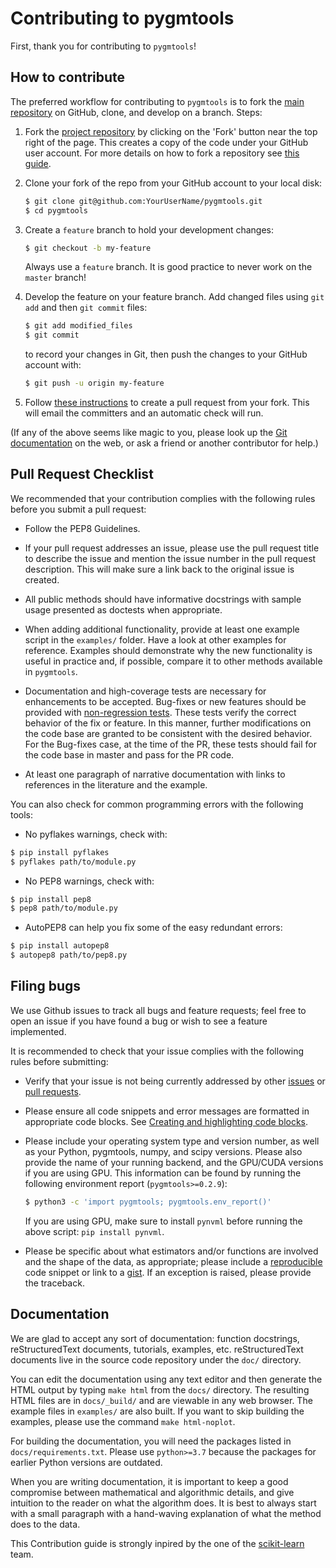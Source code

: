 # Contributing to pygmtools

First, thank you for contributing to ``pygmtools``! 

## How to contribute

The preferred workflow for contributing to ``pygmtools`` is to fork the
[main repository](https://github.com/Thinklab-SJTU/pygmtools) on
GitHub, clone, and develop on a branch. Steps:

1. Fork the [project repository](https://github.com/Thinklab-SJTU/pygmtools)
   by clicking on the 'Fork' button near the top right of the page. This creates
   a copy of the code under your GitHub user account. For more details on
   how to fork a repository see [this guide](https://help.github.com/articles/fork-a-repo/).

2. Clone your fork of the repo from your GitHub account to your local disk:

   ```bash
   $ git clone git@github.com:YourUserName/pygmtools.git
   $ cd pygmtools
   ```

3. Create a ``feature`` branch to hold your development changes:

   ```bash
   $ git checkout -b my-feature
   ```

   Always use a ``feature`` branch. It is good practice to never work on the ``master`` branch!

4. Develop the feature on your feature branch. Add changed files using ``git add`` and then ``git commit`` files:

   ```bash
   $ git add modified_files
   $ git commit
   ```

   to record your changes in Git, then push the changes to your GitHub account with:

   ```bash
   $ git push -u origin my-feature
   ```

5. Follow [these instructions](https://help.github.com/articles/creating-a-pull-request-from-a-fork)
to create a pull request from your fork. This will email the committers and an automatic check will run.

(If any of the above seems like magic to you, please look up the
[Git documentation](https://git-scm.com/documentation) on the web, or ask a friend or another contributor for help.)

## Pull Request Checklist

We recommended that your contribution complies with the
following rules before you submit a pull request:

-  Follow the PEP8 Guidelines.

-  If your pull request addresses an issue, please use the pull request title
   to describe the issue and mention the issue number in the pull request description. This will make sure a link back to the original issue is
   created.

-  All public methods should have informative docstrings with sample
   usage presented as doctests when appropriate.

-  When adding additional functionality, provide at least one
   example script in the ``examples/`` folder. Have a look at other
   examples for reference. Examples should demonstrate why the new
   functionality is useful in practice and, if possible, compare it
   to other methods available in ``pygmtools``.

-  Documentation and high-coverage tests are necessary for enhancements to be
   accepted. Bug-fixes or new features should be provided with 
   [non-regression tests](https://en.wikipedia.org/wiki/Non-regression_testing).
   These tests verify the correct behavior of the fix or feature. In this
   manner, further modifications on the code base are granted to be consistent
   with the desired behavior.
   For the Bug-fixes case, at the time of the PR, these tests should fail for
   the code base in master and pass for the PR code.

-  At least one paragraph of narrative documentation with links to
   references in the literature and
   the example.

You can also check for common programming errors with the following
tools:


-  No pyflakes warnings, check with:

  ```bash
  $ pip install pyflakes
  $ pyflakes path/to/module.py
  ```

-  No PEP8 warnings, check with:

  ```bash
  $ pip install pep8
  $ pep8 path/to/module.py
  ```

-  AutoPEP8 can help you fix some of the easy redundant errors:

  ```bash
  $ pip install autopep8
  $ autopep8 path/to/pep8.py
  ```

## Filing bugs

We use Github issues to track all bugs and feature requests; feel free to
open an issue if you have found a bug or wish to see a feature implemented.

It is recommended to check that your issue complies with the
following rules before submitting:

-  Verify that your issue is not being currently addressed by other
   [issues](https://github.com/Thinklab-SJTU/pygmtools/issues?q=)
   or [pull requests](https://github.com/Thinklab-SJTU/pygmtools/pulls?q=).

-  Please ensure all code snippets and error messages are formatted in
   appropriate code blocks.
   See [Creating and highlighting code blocks](https://help.github.com/articles/creating-and-highlighting-code-blocks).

-  Please include your operating system type and version number, as well
   as your Python, pygmtools, numpy, and scipy versions. Please also provide 
   the name of your running backend, and the GPU/CUDA versions if you are using GPU.
   This information can be found by running the following environment report (``pygmtools>=0.2.9``):
   
   ```bash
   $ python3 -c 'import pygmtools; pygmtools.env_report()'
   ```
   If you are using GPU, make sure to install ``pynvml`` before running the above 
   script: ``pip install pynvml``.

-  Please be specific about what estimators and/or functions are involved
   and the shape of the data, as appropriate; please include a
   [reproducible](http://stackoverflow.com/help/mcve) code snippet
   or link to a [gist](https://gist.github.com). If an exception is raised,
   please provide the traceback.
   

## Documentation

We are glad to accept any sort of documentation: function docstrings,
reStructuredText documents, tutorials, examples, etc.
reStructuredText documents live in the source code repository under the
``doc/`` directory.

You can edit the documentation using any text editor and then generate
the HTML output by typing ``make html`` from the ``docs/`` directory. 
The resulting HTML files are in ``docs/_build/`` and are viewable in 
any web browser. The example files in ``examples/`` are also built.
If you want to skip building the examples, please use the command
``make html-noplot``.

For building the documentation, you will need the packages listed in
``docs/requirements.txt``. Please use ``python>=3.7`` because the packages
for earlier Python versions are outdated.

When you are writing documentation, it is important to keep a good
compromise between mathematical and algorithmic details, and give
intuition to the reader on what the algorithm does. It is best to always
start with a small paragraph with a hand-waving explanation of what the
method does to the data.


This Contribution guide is strongly inpired by the one of the [scikit-learn](https://github.com/scikit-learn/scikit-learn) team.